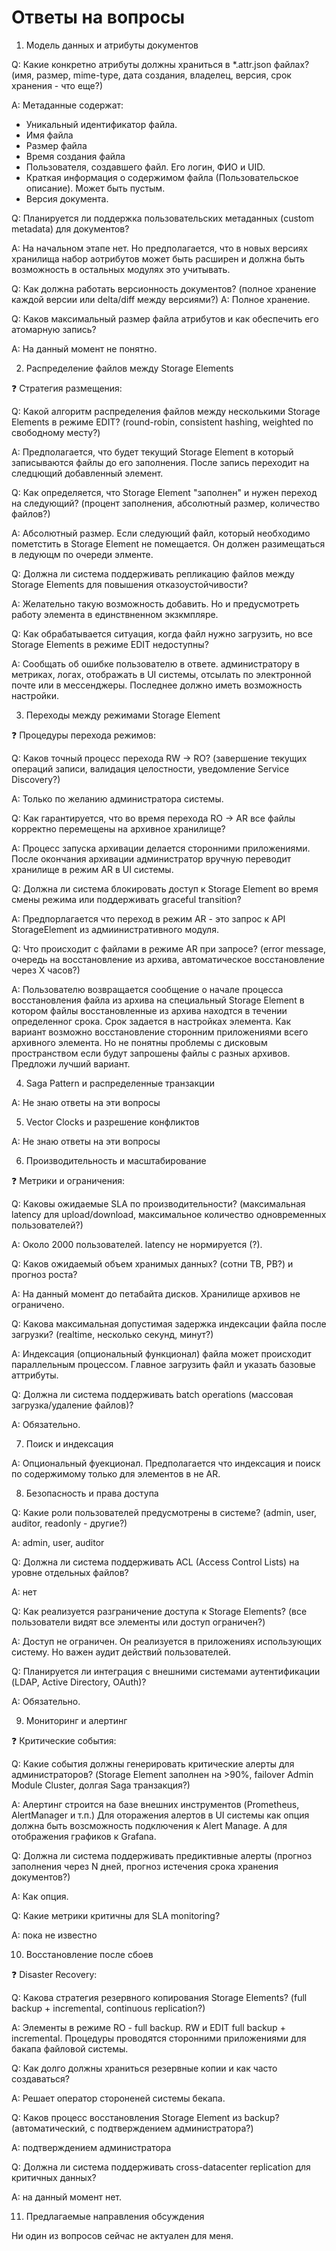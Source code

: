 # Ответы на вопросы

1. Модель данных и атрибуты документов

Q: Какие конкретно атрибуты должны храниться в *.attr.json файлах? (имя, размер, mime-type, дата создания, владелец, версия, срок хранения - что еще?)

A: Метаданные содержат:

- Уникальный идентификатор файла.
- Имя файла
- Размер файла
- Время создания файла
- Пользователя, создавшего файл. Его логин, ФИО и UID.
- Краткая информация о содержимом файла (Пользовательское описание). Может быть пустым.
- Версия документа.

Q: Планируется ли поддержка пользовательских метаданных (custom metadata) для документов?

A: На начальном этапе нет. Но предполагается, что в новых версиях хранилища набор аотрибутов может быть расширен и должна быть возможность в остальных модулях это учитывать.

Q: Как должна работать версионность документов? (полное хранение каждой версии или delta/diff между версиями?)
A: Полное хранение.

Q: Каков максимальный размер файла атрибутов и как обеспечить его атомарную запись?

A: На данный момент не понятно.

2. Распределение файлов между Storage Elements

❓ Стратегия размещения:

Q: Какой алгоритм распределения файлов между несколькими Storage Elements в режиме EDIT? (round-robin, consistent hashing, weighted по свободному месту?)

A: Предполагается, что будет текущий Storage Element в который записываются файлы до его заполнения. После запись переходит на следцющий добавленный элемент.

Q: Как определяется, что Storage Element "заполнен" и нужен переход на следующий? (процент заполнения, абсолютный размер, количество файлов?)

A: Абсолютный размер. Если следующий файл, который необходимо пометстить в Storage Element не помещается. Он должен разимещаться в ледующм по очереди элменте.

Q: Должна ли система поддерживать репликацию файлов между Storage Elements для повышения отказоустойчивости?

A: Желательно такую возможность добавить. Но и предусмотреть работу элемента в единствненном экзкмпляре.

Q: Как обрабатывается ситуация, когда файл нужно загрузить, но все Storage Elements в режиме EDIT недоступны?

A: Сообщать об ошибке пользователю в ответе. администратору в метриках, логах, отображать в UI системы, отсылать по электронной почте или в мессенджеры. Последнее должно иметь возможность настройки.

3. Переходы между режимами Storage Element

❓ Процедуры перехода режимов:

Q: Каков точный процесс перехода RW → RO? (завершение текущих операций записи, валидация целостности, уведомление Service Discovery?)

A: Только по желанию администратора системы.

Q: Как гарантируется, что во время перехода RO → AR все файлы корректно перемещены на архивное хранилище?

A: Процесс запуска архивации делается сторонними приложениями. После окончания архивации администратор вручную переводит хранилище в режим AR в UI системы.

Q: Должна ли система блокировать доступ к Storage Element во время смены режима или поддерживать graceful transition?

A: Предпорлагается что переход в режим AR - это запрос к API StorageElement из адмиинистративного модуля.

Q: Что происходит с файлами в режиме AR при запросе? (error message, очередь на восстановление из архива, автоматическое восстановление через X часов?)

A: Пользователю возвращается сообщение о начале процесса восстановления файла из архива на специальный Storage Element в котором файлы восстановленные из архива находтся в течении определенног срока. Срок задается в настройках элемента. Как вариант возможно восстановление сторонним приложениями всего архивного элемента. Но не понятны проблемы с дисковым пространством если будут запрошены файлы с разных архивов. Предложи лучший вариант.

4. Saga Pattern и распределенные транзакции

A: Не знаю ответы на эти вопросы

5. Vector Clocks и разрешение конфликтов

A: Не знаю ответы на эти вопросы

6. Производительность и масштабирование

❓ Метрики и ограничения:

Q: Каковы ожидаемые SLA по производительности? (максимальная latency для upload/download, максимальное количество одновременных пользователей?)

A: Около 2000 пользователей. latency не нормируется (?).

Q: Каков ожидаемый объем хранимых данных? (сотни TB, PB?) и прогноз роста?

A: На данный момент до петабайта дисков. Хранилище архивов не ограничено.

Q: Какова максимальная допустимая задержка индексации файла после загрузки? (realtime, несколько секунд, минут?)

A: Индексация (опциональный функционал) файла может происходит параллельным процессом. Главное загрузить файл и указать базовые аттрибуты.

Q: Должна ли система поддерживать batch operations (массовая загрузка/удаление файлов)?

A: Обязательно.

7. Поиск и индексация

A: Опциональный фуекционал. Предполагается что индексация и поиск по содержимому только для элементов в не AR.

8. Безопасность и права доступа

Q: Какие роли пользователей предусмотрены в системе? (admin, user, auditor, readonly - другие?)

A: admin, user, auditor

Q: Должна ли система поддерживать ACL (Access Control Lists) на уровне отдельных файлов?

A: нет

Q: Как реализуется разграничение доступа к Storage Elements? (все пользователи видят все элементы или доступ ограничен?)

A: Доступ не ограничен. Он реализуется в приложениях использующих систему. Но важен аудит действий пользователей.

Q: Планируется ли интеграция с внешними системами аутентификации (LDAP, Active Directory, OAuth)?

A: Обязательно.

9. Мониторинг и алертинг

❓ Критические события:

Q: Какие события должны генерировать критические алерты для администраторов? (Storage Element заполнен на >90%, failover Admin Module Cluster, долгая Saga транзакция?)

A: Алертинг строится на базе внешних инструментов (Prometheus, AlertManager и т.п.) Для оторажения алертов в UI системы как опция должна быть возсможность подключения к Alert Manage. А для отображения графиков к Grafana.

Q: Должна ли система поддерживать предиктивные алерты (прогноз заполнения через N дней, прогноз истечения срока хранения документов?)

A: Как опция.

Q: Какие метрики критичны для SLA monitoring?

A: пока не известно

10. Восстановление после сбоев

❓ Disaster Recovery:

Q: Какова стратегия резервного копирования Storage Elements? (full backup + incremental, continuous replication?)

A: Элементы в режиме RO - full backup. RW и EDIT full backup + incremental. Процедуры проводятся сторонними приложениями для бакапа файловой системы.

Q: Как долго должны храниться резервные копии и как часто создаваться?

A: Решает оператор стороненей системы бекапа.

Q: Каков процесс восстановления Storage Element из backup? (автоматический, с подтверждением администратора?)

A:  подтверждением администратора

Q: Должна ли система поддерживать cross-datacenter replication для критичных данных?

A: на данный момент нет.

11. Предлагаемые направления обсуждения

Ни один из вопросов сейчас не актуален для меня.